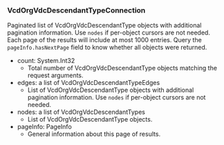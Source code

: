 ### VcdOrgVdcDescendantTypeConnection
Paginated list of VcdOrgVdcDescendantType objects with additional pagination information. Use `nodes` if per-object cursors are not needed. Each page of the results will include at most 1000 entries. Query the `pageInfo.hasNextPage` field to know whether all objects were returned.

- count: System.Int32
  - Total number of VcdOrgVdcDescendantType objects matching the request arguments.
- edges: a list of VcdOrgVdcDescendantTypeEdges
  - List of VcdOrgVdcDescendantType objects with additional pagination information. Use `nodes` if per-object cursors are not needed.
- nodes: a list of VcdOrgVdcDescendantTypes
  - List of VcdOrgVdcDescendantType objects.
- pageInfo: PageInfo
  - General information about this page of results.
